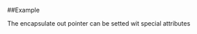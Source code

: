 
<!---
FrozenIsBool True
-->

##Example

The encapsulate out pointer can be setted wit special attributes